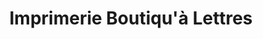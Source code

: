 ---
title: "Imprimerie Boutiqu'à Lettres"
url: /mont-laurier/imprimerie-boutiqua-lettres/
shop: copyshop
---